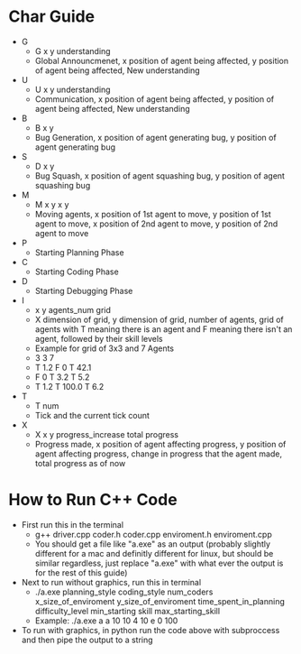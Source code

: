 # Char Guide

* G
    * G x y understanding
    * Global Announcmenet,  x position of agent being affected, y position of agent being affected, New understanding
* U
    * U x y understanding
    * Communication, x position of agent being affected, y position of agent being affected, New understanding
* B
    * B x y
    * Bug Generation, x position of agent generating bug, y position of agent generating bug
* S
    * D x y
    * Bug Squash, x position of agent squashing bug, y position of agent squashing bug
* M
    * M x y x y
    * Moving agents, x position of 1st agent to move, y position of 1st agent to move, x position of 2nd agent to move, y position of 2nd agent to move
* P
    * Starting Planning Phase
* C
    * Starting Coding Phase
* D
    * Starting Debugging Phase
* I
    * x y agents_num grid
    * X dimension of grid, y dimension of grid, number of agents, grid of agents with T meaning there is an agent and F meaning there isn't an agent, followed by their skill levels
    * Example for grid of 3x3 and 7 Agents
    * 3 3 7
    * T 1.2 F 0 T 42.1
    * F 0 T 3.2 T 5.2
    * T 1.2 T 100.0 T 6.2
* T
    * T num
    * Tick and the current tick count
* X
    * X x y progress_increase total progress
    * Progress made, x position of agent affecting progress, y position of agent affecting progress, change in progress that the agent made, total progress as of now
    
# How to Run C++ Code
* First run this in the terminal
    * g++ driver.cpp coder.h coder.cpp enviroment.h enviroment.cpp
    * You should get a file like "a.exe" as an output (probably slightly different for a mac and definitly different for linux, but should be similar regardless, just replace "a.exe" with what ever the output is for the rest of this guide)
* Next to run without graphics, run this in terminal
    * ./a.exe planning_style coding_style num_coders x_size_of_enviroment y_size_of_enviroment time_spent_in_planning difficulty_level min_starting skill max_starting_skill
    * Example: ./a.exe a a 10 10 4 10 e 0 100
* To run with graphics, in python run the code above with subproccess and then pipe the output to a string
